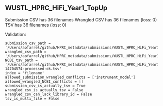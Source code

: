 ## WUSTL_HPRC_HiFi_Year1_TopUp

Submission CSV has 36 filenames
Wrangled CSV has 36 filenames (loss: 0)
TSV has 36 filenames (loss: 0)

Validation:
```
submission_csv_path = '/Users/aofarrel/github/HPRC_metadata/submissions/WUSTL_HPRC_HiFi_Year1_TopUp/HPRC_WUSTL_Y1_PacBio_HiFi_TopUp_Metadata_Submission_v0.1.tsv'
wrangled_csv_path = '/Users/aofarrel/github/HPRC_metadata/submissions/WUSTL_HPRC_HiFi_Year1_TopUp/WUSTL_HPRC_HiFi_Year1_TopUp_data_table.csv'
NCBI_tsv_path = '/Users/aofarrel/github/HPRC_metadata/submissions/WUSTL_HPRC_HiFi_Year1_TopUp/metadata-14704574-processed-ok.tsv'
index = 'filename'
allowed_submission_wrangled_conflicts = ['instrument_model']
allowed_wrangled_NCBI_conflicts = []
submission_csv_is_actually_tsv = True
wrangled_csv_is_actually_tsv = False
wrangled_csv_can_lack_library_id = False
tsv_is_multi_file = False
```
